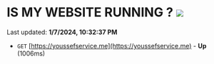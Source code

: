 # IS MY WEBSITE RUNNING ? [![](https://img.shields.io/static/v1?label=Sponsor&message=%E2%9D%A4&logo=GitHub&color=%23fe8e86)](https://github.com/sponsors/<username>)

Last updated: **1/7/2024, 10:32:37 PM**

- `GET` [https://youssefservice.me](https://youssefservice.me) - **Up** (1006ms)
